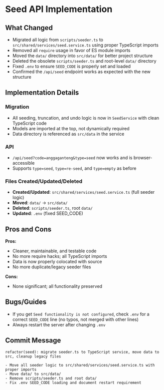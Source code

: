 # Seed API Implementation

## What Changed

- Migrated all logic from `scripts/seeder.ts` to `src/shared/services/seed.service.ts` using proper TypeScript imports
- Removed all `require` usage in favor of ES module imports
- Moved the `data/` directory into `src/data/` for better project structure
- Deleted the obsolete `scripts/seeder.ts` and root-level `data/` directory
- Fixed `.env` to ensure `SEED_CODE` is properly set and loaded
- Confirmed the `/api/seed` endpoint works as expected with the new structure

## Implementation Details

### Migration

- All seeding, truncation, and undo logic is now in `SeedService` with clean TypeScript code
- Models are imported at the top, not dynamically required
- Data directory is referenced as `src/data` in the service

### API

- `/api/seed?code=anggaganteng&type=seed` now works and is browser-accessible
- Supports `type=seed`, `type=re-seed`, and `type=empty` as before

### Files Created/Updated/Deleted

- **Created/Updated**: `src/shared/services/seed.service.ts` (full seeder logic)
- **Moved**: `data/` → `src/data/`
- **Deleted**: `scripts/seeder.ts`, root `data/`
- **Updated**: `.env` (fixed SEED_CODE)

## Pros and Cons

**Pros:**

- Cleaner, maintainable, and testable code
- No more require hacks; all TypeScript imports
- Data is now properly colocated with source
- No more duplicate/legacy seeder files

**Cons:**

- None significant; all functionality preserved

## Bugs/Guides

- If you get `Seed functionality is not configured`, check `.env` for a correct `SEED_CODE` line (no typos, not merged with other lines)
- Always restart the server after changing `.env`

## Commit Message

```
refactor(seed): migrate seeder.ts to TypeScript service, move data to src, cleanup legacy files

- Move all seeder logic to src/shared/services/seed.service.ts with proper imports
- Move data/ to src/data/
- Remove scripts/seeder.ts and root data/
- Fix .env SEED_CODE loading and document restart requirement
```
